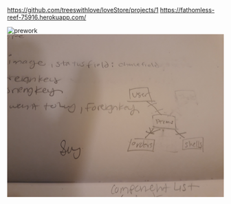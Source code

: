 https://github.com/treeswithlove/loveStore/projects/1
https://fathomless-reef-75916.herokuapp.com/

![prework](images/staticfiles/20190616_213210.jpg) 
![whiteboard](staticfiles/20190618_042944.jpg) 
